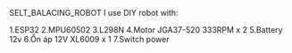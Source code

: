 SELT_BALACING_ROBOT
I use DIY robot with:

1.ESP32
2.MPU60502
3.L298N
4.Motor JGA37-520 333RPM x 2
5.Battery 12v
6.Ổn áp 12V XL6009 x 1
7.Switch power
